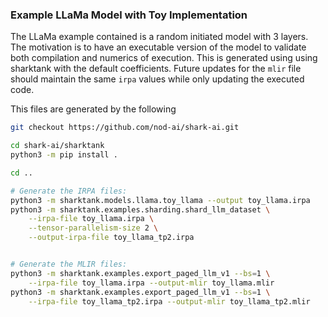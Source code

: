 ### Example LLaMa Model with Toy Implementation

The LLaMa example contained is a random initiated model with 3 layers. The
motivation is to have an executable version of the model to validate both
compilation and numerics of execution. This is generated using using sharktank
with the default coefficients. Future updates for the `mlir` file should
maintain the same `irpa` values while only updating the executed code.

This files are generated by the following

```bash
git checkout https://github.com/nod-ai/shark-ai.git

cd shark-ai/sharktank
python3 -m pip install .

cd ..

# Generate the IRPA files:
python3 -m sharktank.models.llama.toy_llama --output toy_llama.irpa
python3 -m sharktank.examples.sharding.shard_llm_dataset \
    --irpa-file toy_llama.irpa \
    --tensor-parallelism-size 2 \
    --output-irpa-file toy_llama_tp2.irpa


# Generate the MLIR files:
python3 -m sharktank.examples.export_paged_llm_v1 --bs=1 \
    --irpa-file toy_llama.irpa --output-mlir toy_llama.mlir
python3 -m sharktank.examples.export_paged_llm_v1 --bs=1 \
    --irpa-file toy_llama_tp2.irpa --output-mlir toy_llama_tp2.mlir

```
